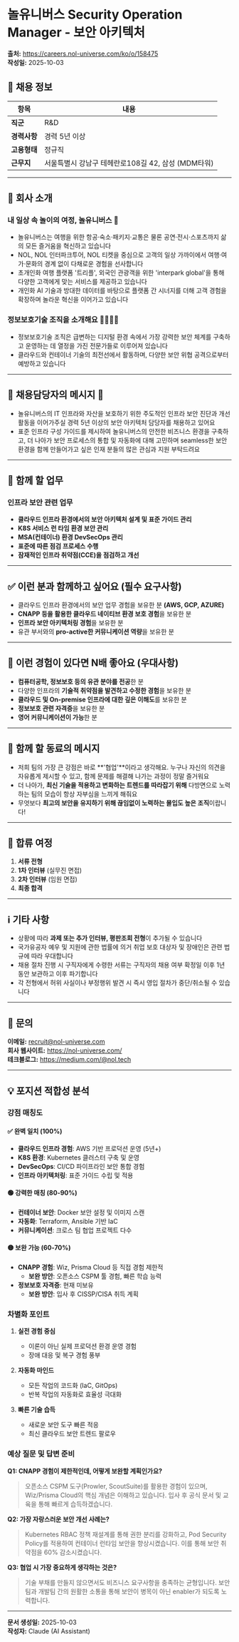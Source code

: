 # 놀유니버스 Security Operation Manager - 보안 아키텍처

**출처:** https://careers.nol-universe.com/ko/o/158475  
**작성일:** 2025-10-03

## 📌 채용 정보

| 항목 | 내용 |
|------|------|
| **직군** | R&D |
| **경력사항** | 경력 5년 이상 |
| **고용형태** | 정규직 |
| **근무지** | 서울특별시 강남구 테헤란로108길 42, 삼성 (MDM타워) |

---

## 🏢 회사 소개

### 내 일상 속 놀이의 여정, 놀유니버스 🛫

- 놀유니버스는 여행을 위한 항공·숙소·패키지·교통은 물론 공연·전시·스포츠까지 삶의 모든 즐거움을 혁신하고 있습니다
- NOL, NOL 인터파크투어, NOL 티켓을 중심으로 고객의 일상 가까이에서 여행·여가·문화의 경계 없이 다채로운 경험을 선사합니다
- 초개인화 여행 플랫폼 '트리플', 외국인 관광객을 위한 'interpark global'을 통해 다양한 고객에게 맞는 서비스를 제공하고 있습니다
- 개인화 AI 기술과 방대한 데이터를 바탕으로 플랫폼 간 시너지를 더해 고객 경험을 확장하며 놀라운 혁신을 이어가고 있습니다

### 정보보호기술 조직을 소개해요 👨‍👩‍👧‍👦

- 정보보호기술 조직은 급변하는 디지털 환경 속에서 가장 강력한 보안 체계를 구축하고 운영하는 데 열정을 가진 전문가들로 이루어져 있습니다
- 클라우드와 컨테이너 기술의 최전선에서 활동하며, 다양한 보안 위협 공격으로부터 예방하고 있습니다

---

## 💼 채용담당자의 메시지 🎤

- 놀유니버스의 IT 인프라와 자산을 보호하기 위한 주도적인 인프라 보안 진단과 개선 활동을 이어가주실 경력 5년 이상의 보안 아키텍처 담당자를 채용하고 있어요
- 표준 인프라 구성 가이드를 제시하여 놀유니버스의 안전한 비즈니스 환경을 구축하고, 더 나아가 보안 프로세스의 통합 및 자동화에 대해 고민하며 seamless한 보안 환경을 함께 만들어가고 싶은 인재 분들의 많은 관심과 지원 부탁드려요

---

## 🎯 함께 할 업무

### 인프라 보안 관련 업무

- **클라우드 인프라 환경에서의 보안 아키텍처 설계 및 표준 가이드 관리**
- **K8S 서비스 런 타임 환경 보안 관리**
- **MSA(컨테이너) 환경 DevSecOps 관리**
- **표준에 따른 점검 프로세스 수행**
- **잠재적인 인프라 취약점(CCE)을 점검하고 개선**

---

## ✅ 이런 분과 함께하고 싶어요 (필수 요구사항)

- 클라우드 인프라 환경에서의 보안 업무 경험을 보유한 분 **(AWS, GCP, AZURE)**
- **CNAPP 등을 활용한 클라우드 네이티브 환경 보호 경험**을 보유한 분
- **인프라 보안 아키텍처링 경험**을 보유한 분
- 유관 부서와의 **pro-active한 커뮤니케이션 역량**을 보유한 분

---

## 🌟 이런 경험이 있다면 N배 좋아요 (우대사항)

- **컴퓨터공학, 정보보호 등의 유관 분야를 전공**한 분
- 다양한 인프라의 **기술적 취약점을 발견하고 수정한 경험**을 보유한 분
- **클라우드 및 On-premise 인프라에 대한 깊은 이해도**를 보유한 분
- **정보보호 관련 자격증**을 보유한 분
- **영어 커뮤니케이션이 가능**한 분

---

## 👥 함께 할 동료의 메시지

- 저희 팀의 가장 큰 강점은 바로 **'협업'**이라고 생각해요. 누구나 자신의 의견을 자유롭게 제시할 수 있고, 함께 문제를 해결해 나가는 과정이 정말 즐거워요
- 더 나아가, **최신 기술을 적용하고 변화하는 트렌드를 따라잡기 위해** 다방면으로 노력하는 팀의 모습이 항상 자부심을 느끼게 해줘요
- 무엇보다 **최고의 보안을 유지하기 위해 끊임없이 노력하는 몰입도 높은 조직**이랍니다!

---

## 📝 합류 여정

1. **서류 전형**
2. **1차 인터뷰** (실무진 면접)
3. **2차 인터뷰** (임원 면접)
4. **최종 합격**

---

## ℹ️ 기타 사항

- 상황에 따라 **과제 또는 추가 인터뷰, 평판조회 전형**이 추가될 수 있습니다
- 국가유공자 예우 및 지원에 관한 법률에 의거 취업 보호 대상자 및 장애인은 관련 법규에 따라 우대합니다
- 채용 절차 진행 시 구직자에게 수령한 서류는 구직자의 채용 여부 확정일 이후 1년 동안 보관하고 이후 파기합니다
- 각 전형에서 허위 사실이나 부정행위 발견 시 즉시 영입 절차가 중단/취소될 수 있습니다

---

## 📧 문의

**이메일:** recruit@nol-universe.com  
**회사 웹사이트:** https://nol-universe.com/  
**테크블로그:** https://medium.com/@nol.tech

---

## 💡 포지션 적합성 분석

### 강점 매칭도

#### ✅ 완벽 일치 (100%)
- **클라우드 인프라 경험**: AWS 기반 프로덕션 운영 (5년+)
- **K8S 환경**: Kubernetes 클러스터 구축 및 운영
- **DevSecOps**: CI/CD 파이프라인 보안 통합 경험
- **인프라 아키텍처링**: 표준 가이드 수립 및 적용

#### 🟢 강력한 매칭 (80-90%)
- **컨테이너 보안**: Docker 보안 설정 및 이미지 스캔
- **자동화**: Terraform, Ansible 기반 IaC
- **커뮤니케이션**: 크로스 팀 협업 프로젝트 다수

#### 🟡 보완 가능 (60-70%)
- **CNAPP 경험**: Wiz, Prisma Cloud 등 직접 경험 제한적
  - **보완 방안**: 오픈소스 CSPM 툴 경험, 빠른 학습 능력
- **정보보호 자격증**: 현재 미보유
  - **보완 방안**: 입사 후 CISSP/CISA 취득 계획

### 차별화 포인트

1. **실전 경험 중심**
   - 이론이 아닌 실제 프로덕션 환경 운영 경험
   - 장애 대응 및 복구 경험 풍부

2. **자동화 마인드**
   - 모든 작업의 코드화 (IaC, GitOps)
   - 반복 작업의 자동화로 효율성 극대화

3. **빠른 기술 습득**
   - 새로운 보안 도구 빠른 적응
   - 최신 클라우드 보안 트렌드 팔로우

### 예상 질문 및 답변 준비

**Q1: CNAPP 경험이 제한적인데, 어떻게 보완할 계획인가요?**
> 오픈소스 CSPM 도구(Prowler, ScoutSuite)를 활용한 경험이 있으며, 
> Wiz/Prisma Cloud의 핵심 개념은 이해하고 있습니다. 
> 입사 후 공식 문서 및 교육을 통해 빠르게 습득하겠습니다.

**Q2: 가장 자랑스러운 보안 개선 사례는?**
> Kubernetes RBAC 정책 재설계를 통해 권한 분리를 강화하고, 
> Pod Security Policy를 적용하여 컨테이너 런타임 보안을 향상시켰습니다. 
> 이를 통해 보안 취약점을 60% 감소시켰습니다.

**Q3: 협업 시 가장 중요하게 생각하는 것은?**
> 기술 부채를 만들지 않으면서도 비즈니스 요구사항을 충족하는 균형입니다. 
> 보안팀과 개발팀 간의 원활한 소통을 통해 
> 보안이 병목이 아닌 enabler가 되도록 노력합니다.

---

**문서 생성일:** 2025-10-03  
**작성자:** Claude (AI Assistant)
